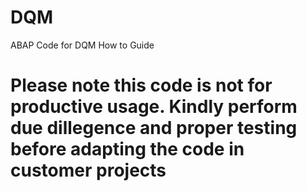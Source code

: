 # DQM
ABAP Code for DQM How to Guide
# Please note this code is not for productive usage. Kindly perform due dillegence and proper testing before adapting the code in customer projects
